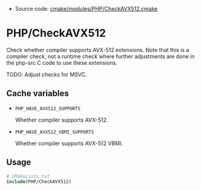 <!-- This is auto-generated file. -->
* Source code: [cmake/modules/PHP/CheckAVX512.cmake](https://github.com/petk/php-build-system/blob/master/cmake/cmake/modules/PHP/CheckAVX512.cmake)

# PHP/CheckAVX512

Check whether compiler supports AVX-512 extensions. Note that this is a compiler
check, not a runtime check where further adjustments are done in the php-src C
code to use these extensions.

TODO: Adjust checks for MSVC.

## Cache variables

* `PHP_HAVE_AVX512_SUPPORTS`

  Whether compiler supports AVX-512.

* `PHP_HAVE_AVX512_VBMI_SUPPORTS`

  Whether compiler supports AVX-512 VBMI.

## Usage

```cmake
# CMakeLists.txt
include(PHP/CheckAVX512)
```
